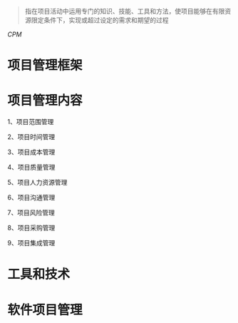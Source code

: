 > 指在项目活动中运用专门的知识、技能、工具和方法，使项目能够在有限资源限定条件下，实现或超过设定的需求和期望的过程

_CPM_

# 项目管理框架

# 项目管理内容

1、项目范围管理

2、项目时间管理

3、项目成本管理

4、项目质量管理

5、项目人力资源管理

6、项目沟通管理

7、项目风险管理

8、项目采购管理 

9、项目集成管理

# 工具和技术

# 软件项目管理


